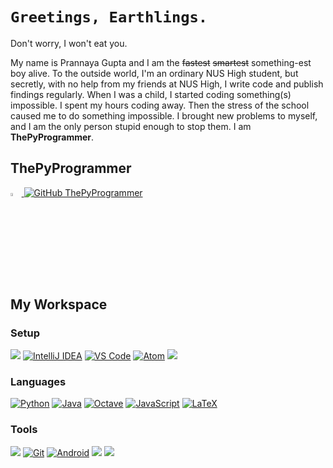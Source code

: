 # ``Greetings, Earthlings.``
Don't worry, I won't eat you.


My name is Prannaya Gupta and I am the ~~fastest~~ ~~smartest~~ something-est boy alive. To the outside world, I'm an ordinary NUS High student, but secretly, with no help from my friends at NUS High, I write code and publish findings regularly. When I was a child, I started coding something(s) impossible. I spent my hours coding away. Then the stress of the school caused me to do something impossible. I brought new problems to myself, and I am the only person stupid enough to stop them. I am **ThePyProgrammer**.

## ThePyProgrammer
<a href="mailto:prannayagupta@gmail.com"> <img src="https://img.icons8.com/fluent/48/000000/gmail.png" width="3.5%" />
[![GitHub ThePyProgrammer](https://img.shields.io/github/followers/thepyprogrammer?label=follow&style=social)](https://github.com/ThePyProgrammer)

## My Workspace

### Setup
[![](https://img.shields.io/badge/OS-Windows-informational?style=flat&logo=windows&logoColor=white&color=007ACC)](https://www.microsoft.com/en/windows/)
[![IntelliJ IDEA](https://img.shields.io/badge/IDE-IntelliJ-%23fe315d?style=flat-square&logo=intellij-idea)](https://www.jetbrains.com/idea/)
[![VS Code](https://img.shields.io/badge/IDE-VSCode-%23007ACC?style=flat-square&logo=Visual-studio-code)](https://code.visualstudio.com/)
[![Atom](https://img.shields.io/badge/IDE-Atom-%2360b57e?style=flat-square&logo=atom)](https://atom.io/)
![](https://img.shields.io/badge/Editor-Sublime_Text-informational?style=flat&logo=sublime-text&logoColor=white&color=ff9800)

### Languages
[![Python](https://img.shields.io/badge/-Python-3776AB?style=flat-square&logo=python&logoColor=ffffff)](https://github.com/ThePyProgrammer?tab=repositories&q=&type=&language=python)
[![Java](https://img.shields.io/badge/-Java-%23ec2025?style=flat-square&logo=java&logoColor=ffffff&labelColor=%23ec2025&color=%23ec2025)](https://github.com/ThePyProgrammer?tab=repositories&q=&type=&language=java)
[![Octave](https://img.shields.io/badge/-Octave-%2336afd2?style=flat-square&logo=octave&logoColor=000000&labelColor=%2336afd2&color=%2336afd2)](https://www.gnu.org/software/octave/index)
[![JavaScript](https://img.shields.io/badge/-JavaScript-%23F7DF1C?style=flat-square&logo=javascript&logoColor=000000&labelColor=%23F7DF1C&color=%23FFCE5A)](https://www.javascript.com/)
[![LaTeX](https://img.shields.io/badge/-LaTeX-fff?&logo=LaTeX&logoColor=007396)](https://www.latex-project.org/)

### Tools
[![](https://img.shields.io/badge/Tools-Github-informational?style=flat&logo=github&logoColor=white&color=000)](https://github.com/)
[![Git](https://img.shields.io/badge/-Git-%23F05032?style=flat-square&logo=git&logoColor=%23ffffff)](https://git-scm.com/)
[![Android](https://img.shields.io/badge/-Android-%23555?style=flat-square&logo=android&logoColor=%3ddc84)](https://developer.android.com/)
[![](https://img.shields.io/badge/Tools-Jupyter-informational?style=flat&logo=jupyter&logoColor=white&color=f37726)](https://jupyter.org/)
[![](https://img.shields.io/badge/Tools-Anaconda-informational?style=flat&logo=anaconda&logoColor=white&color=46b149)](https://www.anaconda.com/)
